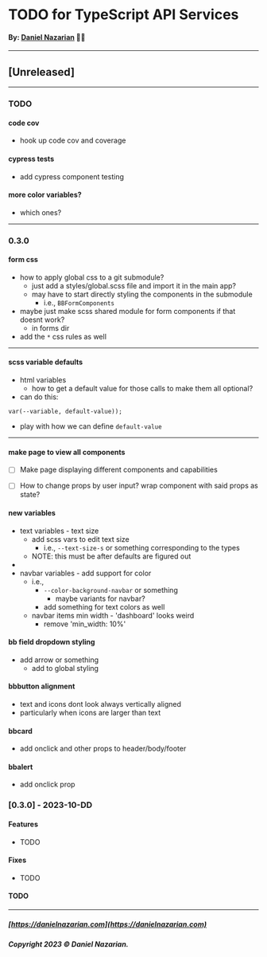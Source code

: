 # TODO for TypeScript API Services
#### By: [Daniel Nazarian](https://danielnazarian) 🐧👹

-------------------------------------------------------
## [Unreleased]
------

### TODO

#### code cov
- hook up code cov and coverage


#### cypress tests
- add cypress component testing


#### more color variables?
- which ones?


----
### 0.3.0


#### form css
- how to apply global css to a git submodule?
  - just add a styles/global.scss file and import it in the main app?
  - may have to start directly styling the components in the submodule
    - i.e., `BBFormComponents`
- maybe just make scss shared module for form components if that doesnt work?
  - in forms dir
- add the `*` css rules as well

----


#### scss variable defaults
- html variables
  - how to get a default value for those calls to make them all optional?
- can do this:
```
var(--variable, default-value));
```
- play with how we can define `default-value`

----

#### make page to view all components
- [ ] Make page displaying different components and capabilities
- [ ] How to change props by user input? wrap component with said props as state?



#### new variables
- text variables - text size
  - add scss vars to edit text size
      - i.e., `--text-size-s` or something corresponding to the types
  - NOTE: this must be after defaults are figured out
-
- navbar variables - add support for color
  - i.e.,
    - `--color-background-navbar` or something
      - maybe variants for navbar?
    - add something for text colors as well
  - navbar items min width - 'dashboard' looks weird
    - remove 'min_width: 10%'


#### bb field dropdown styling
- add arrow or something
    - add to global styling


#### bbbutton alignment
- text and icons dont look always vertically aligned
- particularly when icons are larger than text


#### bbcard
- add onclick and other props to header/body/footer


#### bbalert
- add onclick prop


### [0.3.0] - 2023-10-DD
#### Features
- TODO
#### Fixes
- TODO
#### TODO

-------------------------------------------------------

##### [https://danielnazarian.com](https://danielnazarian.com)
##### Copyright 2023 © Daniel Nazarian.

